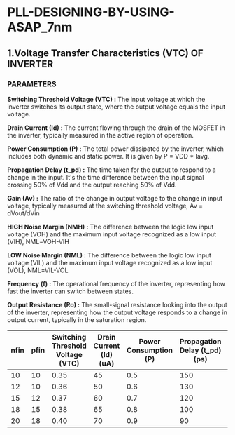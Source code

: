 # PLL-DESIGNING-BY-USING-ASAP_7nm



## 1.Voltage Transfer Characteristics (VTC) OF INVERTER
### PARAMETERS 
**Switching Threshold Voltage (VTC) :** The input voltage at which the inverter switches its output state, where the output voltage equals the input voltage.

**Drain Current (Id) :** The current flowing through the drain of the MOSFET in the inverter, typically measured in the active region of operation.

**Power Consumption (P) :** The total power dissipated by the inverter, which includes both dynamic and static power. It is given by P = VDD * Iavg.

**Propagation Delay (t_pd) :** The time taken for the output to respond to a change in the input. It's the time difference between the input signal crossing 50% of Vdd and the output reaching 50% of Vdd.

**Gain (Av) :** The ratio of the change in output voltage to the change in input voltage, typically measured at the switching threshold voltage, Av = dVout/dVin 

**HIGH Noise Margin (NMH) :** The difference between the logic low input voltage (VOH) and the maximum input voltage recognized as a low input (VIH), NML=VOH-VIH

**LOW Noise Margin (NML) :** The difference between the logic low input voltage (VIL) and the maximum input voltage recognized as a low input (VOL), NML=VIL-VOL

**Frequency (f) :** The operational frequency of the inverter, representing how fast the inverter can switch between states.

**Output Resistance (Ro) :** The small-signal resistance looking into the output of the inverter, representing how the output voltage responds to a change in output current, typically in the saturation region.

| nfin | pfin | Switching Threshold Voltage (VTC) | Drain Current (Id) (uA) | Power Consumption (P) | Propagation Delay (t_pd) (ps) | Gain (Av) | Output Resistance (Ro) |
|------|------|------------------------------------|-------------------------|-----------------------|-------------------------------|-----------|------------------------|
| 10   | 10   | 0.35                               | 45                      | 0.5                   | 150                           | 12        | 300                    |
| 12   | 10   | 0.36                               | 50                      | 0.6                   | 130                           | 14        | 250                    |
| 15   | 12   | 0.37                               | 60                      | 0.7                   | 120                           | 16        | 200                    |
| 18   | 15   | 0.38                               | 65                      | 0.8                   | 100                           | 18        | 150                    |
| 20   | 18   | 0.40                               | 70                      | 0.9                   | 90                            | 20        | 100                    |


